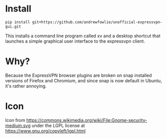 # Install

    pip install git+https://github.com/andrewfowlie/unofficial-expressvpn-gui.git
    
This installs a command line program called xv and a desktop shortcut that launches a simple graphical user interface to the expressvpn client.

# Why?

Because the ExpressVPN browser plugins are broken on snap installed versions of Firefox and Chromium, and since snap is now default in Ubuntu, it's rather annoying.

# Icon

Icon from https://commons.wikimedia.org/wiki/File:Gnome-security-medium.svg under the LGPL license at https://www.gnu.org/copyleft/lgpl.html
